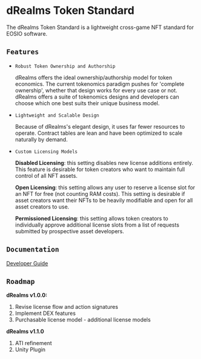 # dRealms Token Standard

The dRealms Token Standard is a lightweight cross-game NFT standard for EOSIO software.

## `Features`

* `Robust Token Ownership and Authorship`

    dRealms offers the ideal ownership/authorship model for token economics. The current tokenomics paradigm pushes for 'complete ownership', whether that design works for every use case or not. dRealms offers a suite of tokenomics designs and developers can choose which one best suits their unique business model.

* `Lightweight and Scalable Design`

    Because of dRealms's elegant design, it uses far fewer resources to operate. Contract tables are lean and have been optimized to scale naturally by demand.

* `Custom Licensing Models`

    **Disabled Licensing**: this setting disables new license additions entirely. This feature is desirable for token creators who want to maintain full control of all NFT assets.

    **Open Licensing**: this setting allows any user to reserve a license slot for an NFT for free (not counting RAM costs). This setting is desirable if asset creators want their NFTs to be heavily modifiable and open for all asset creators to use.

    **Permissioned Licensing**: this setting allows token creators to individually approve additional license slots from a list of requests submitted by prospective asset developers.

## `Documentation`

[Developer Guide](docs/DeveloperGuide.md)

## `Roadmap`

**dRealms v1.0.0:**

1. Revise license flow and action signatures
2. Implement DEX features
3. Purchasable license model - additional license models

**dRealms v1.1.0**

1. ATI refinement
2. Unity Plugin
